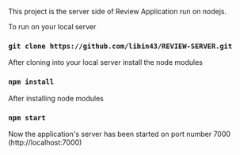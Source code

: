 This project is the server side of Review Application run on nodejs.

To run on your local server
### `git clone https://github.com/libin43/REVIEW-SERVER.git`

After cloning into your local server install the node modules
### `npm install`

After installing node modules 
### `npm start`

Now the application's server has been started on port number 7000 (http://localhost:7000)
